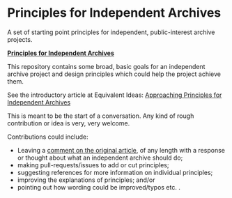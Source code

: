 Principles for Independent Archives
===================================

A set of starting point principles for independent, public-interest archive projects.

**[Principles for Independent Archives](https://github.com/equivalentideas/independent-archive-principles/blob/master/independent-archive-principles.md)**

This repository contains some broad, basic goals for an independent archive project and design principles which could help the project achieve them.

See the introductory article at Equivalent Ideas: [Approaching Principles for Independent Archives](http://equivalentideas.com/journal/approaching-principles-for-independent-archives/ 'What should an independent archive do? Some starter ideas and an invitation for contributions, posted 17th February 2014')

This is meant to be the start of a conversation. Any kind of rough contribution or idea is very, very welcome.

Contributions could include:

*    Leaving a [comment on the original article](http://equivalentideas.com/journal/approaching-principles-for-independent-archives/#disqus_thread), of any length with a response or thought about what an independent archive should do;
*    making pull-requests/issues to add or cut principles;
*    suggesting references for more information on individual principles;
*    improving the explanations of principles; and/or
*    pointing out how wording could be improved/typos etc. .
